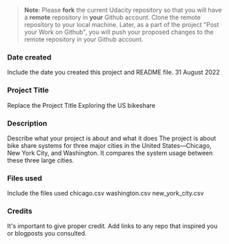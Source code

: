 >**Note**: Please **fork** the current Udacity repository so that you will have a **remote** repository in **your** Github account. Clone the remote repository to your local machine. Later, as a part of the project "Post your Work on Github", you will push your proposed changes to the remote repository in your Github account.

### Date created
Include the date you created this project and README file.
31 August 2022

### Project Title
Replace the Project Title
Exploring the US bikeshare

### Description
Describe what your project is about and what it does
The project is about bike share systems for three major cities in the United States—Chicago, New York City, and Washington. It compares the system usage between  these three large cities.


### Files used
Include the files used
chicago.csv
washington.csv
new_york_city.csv


### Credits
It's important to give proper credit. Add links to any repo that inspired you or blogposts you consulted.
